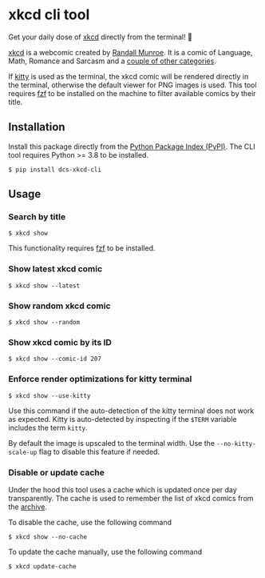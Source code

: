 # xkcd cli tool

Get your daily dose of [xkcd] directly from the terminal! 🤩

[xkcd] is a webcomic created by [Randall Munroe][munroe]. 
It is a comic of Language, Math, Romance and Sarcasm and a [couple of other categories][explain-xkcd-categories].

If [kitty] is used as the terminal, the xkcd comic will be rendered directly in the terminal, otherwise the default viewer for PNG images is used.
This tool requires [fzf] to be installed on the machine to filter available comics by their title. 

## Installation

Install this package directly from the [Python Package Index (PyPI)][pypi-repo].
The CLI tool requires Python >= 3.8 to be installed.

```console
$ pip install dcs-xkcd-cli
```


## Usage

### Search by title

```console
$ xkcd show
```

This functionality requires [fzf] to be installed.

### Show latest xkcd comic

```console
$ xkcd show --latest
```

### Show random xkcd comic

```console
$ xkcd show --random
```

### Show xkcd comic by its ID

```console
$ xkcd show --comic-id 207
```

### Enforce render optimizations for kitty terminal

```console
$ xkcd show --use-kitty
```

Use this command if the auto-detection of the kitty terminal does not work as expected.
Kitty is auto-detected by inspecting if the `$TERM` variable includes the term `kitty`.

By default the image is upscaled to the terminal width.
Use the `--no-kitty-scale-up` flag to disable this feature if needed.

### Disable or update cache

Under the hood this tool uses a cache which is updated once per day transparently.
The cache is used to remember the list of xkcd comics from the [archive].

To disable the cache, use the following command

```console
$ xkcd show --no-cache
```

To update the cache manually, use the following command
```console
$ xkcd update-cache
```


[fzf]: https://github.com/junegunn/fzf
[kitty]: https://sw.kovidgoyal.net/kitty/
[archive]: https://xkcd.com/archive/
[xkcd]: https://xkcd.com
[munroe]: https://en.wikipedia.org/wiki/Randall_Munroe
[explain-xkcd-categories]: https://www.explainxkcd.com/wiki/index.php/Category:Comics_by_topic
[pypi-repo]: https://pypi.org/project/dcs-xkcd-cli/